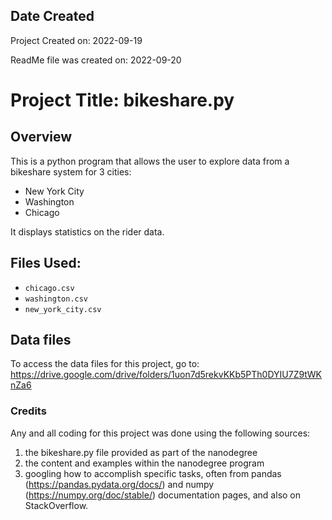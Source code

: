 ## Date Created

Project Created on: 2022-09-19

ReadMe file was created on: 2022-09-20

# Project Title: bikeshare.py


## Overview
This is a python program that allows the user to explore data from a bikeshare system for 3 cities:
- New York City
- Washington
- Chicago

It displays statistics on the rider data.

## Files Used:
- `chicago.csv`
- `washington.csv`
- `new_york_city.csv`


## Data files
To access the data files for this project, go to:
https://drive.google.com/drive/folders/1uon7d5rekvKKb5PTh0DYIU7Z9tWKnZa6

### Credits
Any and all coding for this project was done using the following sources:
1. the bikeshare.py file provided as part of the nanodegree
2. the content and examples within the nanodegree program
3. googling how to accomplish specific tasks, often from pandas (https://pandas.pydata.org/docs/) and numpy (https://numpy.org/doc/stable/) documentation pages, and also on StackOverflow.
